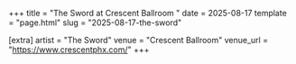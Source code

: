 +++
title = "The Sword at Crescent Ballroom "
date = 2025-08-17
template = "page.html"
slug = "2025-08-17-the-sword"

[extra]
artist = "The Sword"
venue = "Crescent Ballroom"
venue_url = "https://www.crescentphx.com/"
+++
